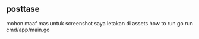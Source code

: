 ## posttase

mohon maaf mas untuk screenshot saya letakan di assets
how to run go run cmd/app/main.go